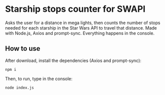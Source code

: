 # Starship stops counter for SWAPI

Asks the user for a distance in mega lights, then counts the number of stops needed for each starship in the Star Wars API to travel that distance.
Made with Node.js, Axios and prompt-sync. Everything happens in the console.

## How to use

After download, install the dependencies (Axios and prompt-sync):

```
npm i
```

Then, to run, type in the console:
```
node index.js
```
